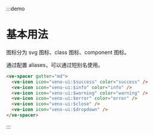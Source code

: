 :::demo

# 基本用法

图标分为 svg 图标、class 图标、component 图标。

通过配置 aliases，可以通过短别名使用。

```html
<ve-spacer gutter="md">
  <ve-icon icon="veno-ui:$success" color="success" />
  <ve-icon icon="veno-ui:$info" color="info" />
  <ve-icon icon="veno-ui:$warning" color="warning" />
  <ve-icon icon="veno-ui:$error" color="error" />
  <ve-icon icon="veno-ui:$close" />
  <ve-icon icon="veno-ui:$dropdown" />
</ve-spacer>
```

:::